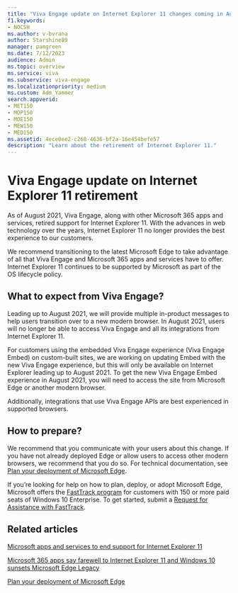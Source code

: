 ```yaml
---
title: "Viva Engage update on Internet Explorer 11 changes coming in August 2021"
f1.keywords:
- NOCSH
ms.author: v-bvrana
author: Starshine89
manager: pamgreen
ms.date: 7/12/2023
audience: Admin
ms.topic: overview
ms.service: viva
ms.subservice: viva-engage
ms.localizationpriority: medium
ms.custom: Adm_Yammer
search.appverid:
- MET150
- MOP150
- MOE150
- MEW150
- MED150
ms.assetid: 4ece0ee2-c268-4636-bf2a-16e454befe57
description: "Learn about the retirement of Internet Explorer 11."
---
```

# Viva Engage update on Internet Explorer 11 retirement

As of August 2021, Viva Engage, along with other Microsoft 365 apps and services, retired support for Internet Explorer 11. With the advances in web technology over the years, Internet Explorer 11 no longer provides the best experience to our customers.

We recommend transitioning to the latest Microsoft Edge to take advantage of all that Viva Engage and Microsoft 365 apps and services have to offer. Internet Explorer 11 continues to be supported by Microsoft as part of the OS lifecycle policy.

## What to expect from Viva Engage?

Leading up to August 2021, we will provide multiple in-product messages to help users transition over to a new modern browser. In August 2021, users will no longer be able to access Viva Engage and all its integrations from Internet Explorer 11.

For customers using the embedded Viva Engage experience (Viva Engage Embed) on custom-built sites, we are working on updating Embed with the new Viva Engage experience, but this will only be available on Internet Explorer leading up to August 2021. To get the new Viva Engage Embed experience in August 2021, you will need to access the site from Microsoft Edge or another modern browser.

Additionally, integrations that use Viva Engage APIs are best experienced in supported browsers. 

## How to prepare?

We recommend that you communicate with your users about this change. If you have not already deployed Edge or allow users to access other modern browsers, we recommend that you do so. For technical documentation, see [Plan your deployment of Microsoft Edge](/deployedge/deploy-edge-plan-deployment).

If you’re looking for help on how to plan, deploy, or adopt Microsoft Edge, Microsoft offers the [FastTrack program](/fasttrack/win-10-microsoft-edge-assistance-offered) for customers with 150 or more paid seats of Windows 10 Enterprise. To get started, submit a [Request for Assistance with FastTrack](/fasttrack/win-10-microsoft-edge-assistance-offered).


## Related articles

[Microsoft apps and services to end support for Internet Explorer 11](/lifecycle/announcements/internet-explorer-11-support-end-dates)

[Microsoft 365 apps say farewell to Internet Explorer 11 and Windows 10 sunsets Microsoft Edge Legacy](https://techcommunity.microsoft.com/t5/microsoft-365-blog/microsoft-365-apps-say-farewell-to-internet-explorer-11-and/ba-p/1591666)

[Plan your deployment of Microsoft Edge](/deployedge/deploy-edge-plan-deployment)